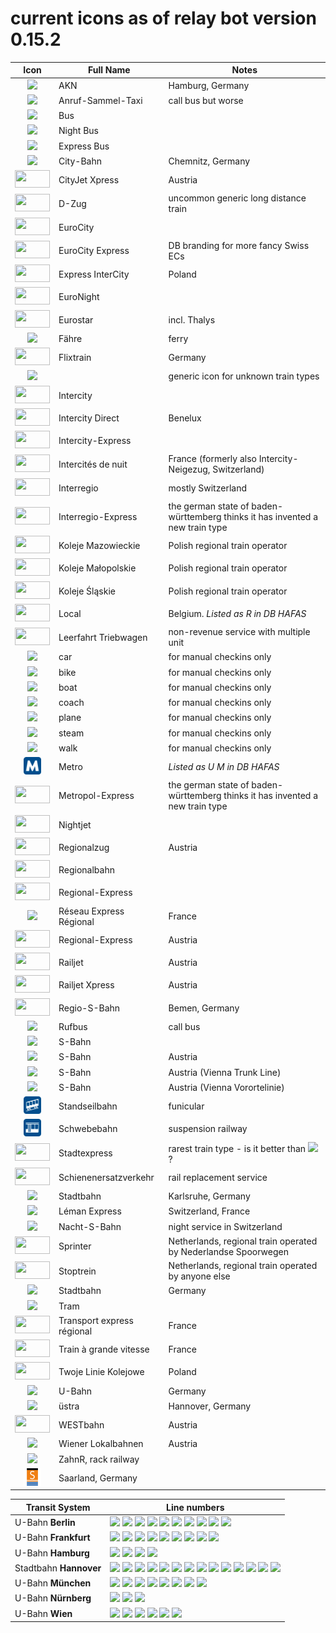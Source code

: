 # current icons as of relay bot version 0.15.2

 Icon  | Full Name | Notes
:----: | --------- | -----
<img src="/icons/A.png" style="height: 2em;"> | AKN | Hamburg, Germany
<img src="/icons/AST.png" style="height: 2em;"> | Anruf-Sammel-Taxi | call bus but worse
<img src="/icons/Bus.png" style="height: 2em;"> | Bus |
<img src="/icons/BusN.png" style="height: 2em;"> | Night Bus |
<img src="/icons/BusX.png" style="height: 2em;"> | Express Bus |
<img src="/icons/CB.png" style="height: 2em;"> | City-Bahn | Chemnitz, Germany
<img src="/icons/CJX.png" style="height: 2em;width:4em;"> | CityJet Xpress | Austria
<img src="/icons/D.png" style="height: 2em;width:4em;"> | D-Zug | uncommon generic long distance train
<img src="/icons/EC.png" style="height: 2em;width:4em;"> | EuroCity |
<img src="/icons/ECE.png" style="height: 2em;width:4em;"> | EuroCity Express | DB branding for more fancy Swiss ECs
<img src="/icons/EIC.png" style="height: 2em;width:4em;"> | Express InterCity | Poland
<img src="/icons/EN.png" style="height: 2em;width:4em;"> | EuroNight |
<img src="/icons/EST.png" style="height: 2em;width:4em;"> | Eurostar | incl. Thalys
<img src="/icons/Fähre.png" style="height: 2em;"> | Fähre | ferry
<img src="/icons/FLX.png" style="height: 2em;width:4em;"> | Flixtrain | Germany
<img src="/icons/generic.png" style="height: 2em;"> | | generic icon for unknown train types
<img src="/icons/IC.png" style="height: 2em;width:4em;"> | Intercity |
<img src="/icons/ICD.png" style="height: 2em;width:4em;"> | Intercity Direct | Benelux
<img src="/icons/ICE.png" style="height: 2em;width:4em;"> | Intercity-Express |
<img src="/icons/ICN.png" style="height: 2em;width:4em;"> | Intercités de nuit | France (formerly also Intercity-Neigezug, Switzerland)
<img src="/icons/IR.png" style="height: 2em;width:4em;"> | Interregio | mostly Switzerland
<img src="/icons/IRE.png" style="height: 2em;width:4em;"> | Interregio-Express | the german state of baden-württemberg thinks it has invented a new train type
<img src="/icons/KM.png" style="height: 2em;width:4em;"> | Koleje Mazowieckie | Polish regional train operator
<img src="/icons/KMŁ.png" style="height: 2em;width:4em;"> | Koleje Małopolskie | Polish regional train operator
<img src="/icons/KS.png" style="height: 2em;width:4em;"> | Koleje Śląskie | Polish regional train operator
<img src="/icons/L.png" style="height: 2em;width:4em;"> | Local | Belgium. *Listed as R in DB HAFAS*
<img src="/icons/Lt.png" style="height: 2em;width:4em;"> | Leerfahrt Triebwagen | non-revenue service with multiple unit
<img src="/icons/manual-auto.png" style="height: 2em;"> | car | for manual checkins only
<img src="/icons/manual-bike.png" style="height: 2em;"> | bike | for manual checkins only
<img src="/icons/manual-boat.png" style="height: 2em;"> | boat | for manual checkins only
<img src="/icons/manual-coach.png" style="height: 2em;"> | coach | for manual checkins only
<img src="/icons/manual-plane.png" style="height: 2em;"> | plane | for manual checkins only
<img src="/icons/manual-steam.png" style="height: 2em;"> | steam | for manual checkins only
<img src="/icons/manual-walk.png" style="height: 2em;"> | walk | for manual checkins only
<img src="/icons/metro.png" style="height: 2em;"> | Metro | *Listed as U M in DB HAFAS*
<img src="/icons/MEX.png" style="height: 2em;width:4em;"> | Metropol-Express | the german state of baden-württemberg thinks it has invented a new train type
<img src="/icons/NJ.png" style="height: 2em;width:4em;"> | Nightjet |
<img src="/icons/R.png" style="height: 2em;width:4em;"> | Regionalzug | Austria
<img src="/icons/RB.png" style="height: 2em;width:4em;"> | Regionalbahn |
<img src="/icons/RE.png" style="height: 2em;width:4em;"> | Regional-Express |
<img src="/icons/RER.png" style="height: 2em;"> | Réseau Express Régional | France
<img src="/icons/REX.png" style="height: 2em;width:4em;"> | Regional-Express | Austria
<img src="/icons/RJ.png" style="height: 2em;width:4em;"> | Railjet | Austria
<img src="/icons/RJX.png" style="height: 2em;width:4em;"> | Railjet Xpress | Austria
<img src="/icons/RS.png" style="height: 2em;width:4em;"> | Regio-S-Bahn | Bemen, Germany
<img src="/icons/RUF.png" style="height: 2em;"> | Rufbus | call bus
<img src="/icons/S.png" style="height: 2em;"> | S-Bahn |
<img src="/icons/S AT.png" style="height: 2em;"> | S-Bahn | Austria
<img src="/icons/ATStrunk.png" style="height: 2em;"> | S-Bahn | Austria (Vienna Trunk Line)
<img src="/icons/ATSgreen.png" style="height: 2em;"> | S-Bahn | Austria (Vienna Vorortelinie)
<img src="/icons/SB.png" style="height: 2em;"> | Standseilbahn | funicular
<img src="/icons/Schw-B.png" style="height: 2em;"> | Schwebebahn | suspension railway
<img src="/icons/SE.png" style="height: 2em;width:4em;"> | Stadtexpress | rarest train type - is it better than <img src="/icons/A.png" style="height: 1.5em;">?
<img src="/icons/SEV.png" style="height: 2em;width:4em;"> | Schienenersatzverkehr | rail replacement service
<img src="/icons/S KA.png" style="height: 2em;"> | Stadtbahn | Karlsruhe, Germany
<img src="/icons/S L.png" style="height: 2em;"> | Léman Express | Switzerland, France
<img src="/icons/S N.png" style="height: 2em;"> | Nacht-S-Bahn | night service in Switzerland
<img src="/icons/SPR.png" style="height: 2em;width:4em;"> | Sprinter | Netherlands, regional train operated by Nederlandse Spoorwegen
<img src="/icons/ST.png" style="height: 2em;width:4em;"> | Stoptrein | Netherlands, regional train operated by anyone else
<img src="/icons/STB.png" style="height: 2em;"> | Stadtbahn | Germany
<img src="/icons/STR.png" style="height: 2em;"> | Tram |
<img src="/icons/TER.png" style="height: 2em;width:4em;"> | Transport express régional | France
<img src="/icons/TGV.png" style="height: 2em;width:4em;"> | Train à grande vitesse | France
<img src="/icons/TLK.png" style="height: 2em;width:4em;"> | Twoje Linie Kolejowe | Poland
<img src="/icons/U.png" style="height: 2em;"> | U-Bahn | Germany
<img src="/icons/Ü.png" style="height: 2em;"> | üstra | Hannover, Germany
<img src="/icons/WB.png" style="height: 2em;width:4em;"> | WESTbahn | Austria
<img src="/icons/WLB.png" style="height: 2em;"> | Wiener Lokalbahnen | Austria
<img src="/icons/generic-zahnr.png" style="height: 2em;"> | ZahnR, rack railway |
<img src="/icons/saarbahn.png" style="height: 2em;"> | Saarland, Germany |

Transit System | Line numbers
---- | -----
U-Bahn **Berlin** | <img src="/icons/U Berlin 1.png" style="height: 1em;"> <img src="/icons/U Berlin 2.png" style="height: 1em;"> <img src="/icons/U Berlin 3.png" style="height: 1em;"> <img src="/icons/U Berlin 4.png" style="height: 1em;"> <img src="/icons/U Berlin 5.png" style="height: 1em;"> <img src="/icons/U Berlin 6.png" style="height: 1em;"> <img src="/icons/U Berlin 7.png" style="height: 1em;"> <img src="/icons/U Berlin 8.png" style="height: 1em;"> <img src="/icons/U Berlin 9.png" style="height: 1em;"> <img src="/icons/U Berlin 12.png" style="height: 1em;">
U-Bahn **Frankfurt** | <img src="/icons/U Frankfurt 1.png" style="height: 1em;"> <img src="/icons/U Frankfurt 2.png" style="height: 1em;"> <img src="/icons/U Frankfurt 3.png" style="height: 1em;"> <img src="/icons/U Frankfurt 4.png" style="height: 1em;"> <img src="/icons/U Frankfurt 5.png" style="height: 1em;"> <img src="/icons/U Frankfurt 6.png" style="height: 1em;"> <img src="/icons/U Frankfurt 7.png" style="height: 1em;"> <img src="/icons/U Frankfurt 8.png" style="height: 1em;"> <img src="/icons/U Frankfurt 9.png" style="height: 1em;">
U-Bahn **Hamburg** | <img src="/icons/U Hamburg 1.png" style="height: 1em;"> <img src="/icons/U Hamburg 2.png" style="height: 1em;"> <img src="/icons/U Hamburg 3.png" style="height: 1em;"> <img src="/icons/U Hamburg 4.png" style="height: 1em;">
Stadtbahn **Hannover** | <img src="/icons/Ü1.png" style="height: 1em;"> <img src="/icons/Ü2.png" style="height: 1em;"> <img src="/icons/Ü3.png" style="height: 1em;"> <img src="/icons/Ü4.png" style="height: 1em;"> <img src="/icons/Ü5.png" style="height: 1em;"> <img src="/icons/Ü6.png" style="height: 1em;"> <img src="/icons/Ü7.png" style="height: 1em;"> <img src="/icons/Ü8.png" style="height: 1em;"> <img src="/icons/Ü9.png" style="height: 1em;"> <img src="/icons/Ü10.png" style="height: 1em;"> <img src="/icons/Ü11.png" style="height: 1em;"> <img src="/icons/Ü12.png" style="height: 1em;"> <img src="/icons/Ü13.png" style="height: 1em;"> <img src="/icons/Ü17.png" style="height: 1em;">
U-Bahn **München** | <img src="/icons/U München 1.png" style="height: 1em;"> <img src="/icons/U München 2.png" style="height: 1em;"> <img src="/icons/U München 3.png" style="height: 1em;"> <img src="/icons/U München 4.png" style="height: 1em;"> <img src="/icons/U München 5.png" style="height: 1em;"> <img src="/icons/U München 6.png" style="height: 1em;"> <img src="/icons/U München 7.png" style="height: 1em;"> <img src="/icons/U München 8.png" style="height: 1em;">
U-Bahn **Nürnberg** | <img src="/icons/U Nürnberg 1.png" style="height: 1em;"> <img src="/icons/U Nürnberg 2.png" style="height: 1em;"> <img src="/icons/U Nürnberg 3.png" style="height: 1em;">
U-Bahn **Wien** | <img src="/icons/U Wien 1.png" style="height: 1em;"> <img src="/icons/U Wien 2.png" style="height: 1em;"> <img src="/icons/U Wien 3.png" style="height: 1em;"> <img src="/icons/U Wien 4.png" style="height: 1em;"> <img src="/icons/U Wien 5.png" style="height: 1em;"> <img src="/icons/U Wien 6.png" style="height: 1em;">
